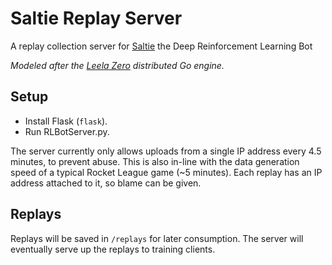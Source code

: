 # Saltie Replay Server

A replay collection server for [Saltie](https://github.com/RLBots/Saltie) the Deep Reinforcement Learning Bot

*Modeled after the [Leela Zero](https://github.com/gcp/leela-zero) distributed Go engine.*

## Setup

- Install Flask (`flask`).
- Run RLBotServer.py.

The server currently only allows uploads from a single IP address every 4.5 minutes, to prevent abuse.
This is also in-line with the data generation speed of a typical Rocket League game (~5 minutes).
Each replay has an IP address attached to it, so blame can be given.
## Replays

Replays will be saved in `/replays` for later consumption. The server will eventually serve up the replays to training clients.
